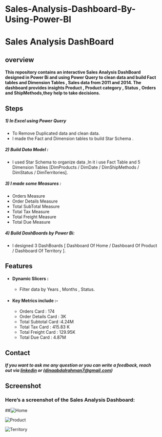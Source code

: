 # Sales-Analysis-Dashboard-By-Using-Power-BI
# Sales Analysis DashBoard

## overview
#### This repository contains an interactive Sales Analysis DashBoard designed in Power Bi and using Power Query to clean data and build Fact tables and Dimension Tables , Sales data  from 2011 and 2014. The dashboard provides insights Product , Product category , Status , Orders and ShipMethods,they help to take decisions.


## Steps

##### 1) In Excel using Power Query
- To Remove Duplicated data and clean data.
- I made the Fact and Dimension tables  to build Star Schema .


##### 2) Build Data Model : 
- I used Star Schema to organize data ,In it i use Fact Table and 5 Dimension Tables [DimProducts / DimDate / DimShipMethods / DimStatus / DimTerritories]. 
##### 3) I made some Measures :
 - Orders Measure
 - Order Details Measure 
 - Total SubTotal Measure 
 - Total Tax Measure 
 - Total Freight Measure 
 - Total Due Measure  
##### 4) Build DashBoards by Power Bi:
- I designed 3 DashBoards  [ Dashboard Of Home / Dashboard Of Product / Dashboard Of Territory ].


## Features
- #### Dynamic Slicers : 
    - Filter data by Years , Months , Status.
      
- #### Key Metrics include :-
    - Orders Card : 174
    - Order Details Card : 3K
    - Total Subtotal Card :4.24M
    - Total Tax Card : 415.83 K
    - Total Freight Card : 129.95K
    - Total Due Card : 4.87M
    
      

   






















































## Contact

 ##### If you want to ask me any question or you can write a feedback, reach out via [linkedin](https://www.linkedin.com/in/dina-abdelrahman?utm_source=share&utm_campaign=share_via&utm_content=profile&utm_medium=android_app) or (dinaabdalrahman7@gmail.com)


## Screenshot
### Here’s a screenshot of the Sales Analysis Dashboard:

##![Home](https://github.com/user-attachments/assets/eb2824b2-4364-4519-a137-c1aa0994a488)

![Product](https://github.com/user-attachments/assets/6839c8ac-cecb-46c8-966d-a4dc25d17d98)

![Territory](https://github.com/user-attachments/assets/16901b92-6339-4122-844c-008638fdc8a7)











